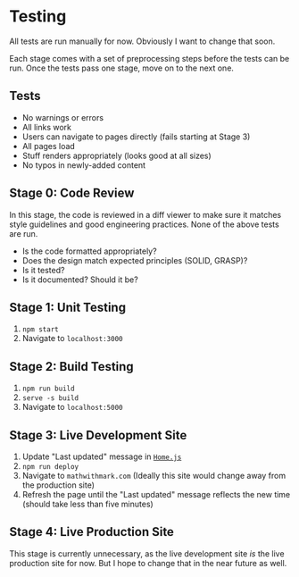 # Testing

All tests are run manually for now. Obviously I want to change that soon.

Each stage comes with a set of preprocessing steps before the tests can be run. Once the tests pass one stage, move on to the next one.

## Tests

- No warnings or errors
- All links work
- Users can navigate to pages directly (fails starting at Stage 3)
- All pages load
- Stuff renders appropriately (looks good at all sizes)
- No typos in newly-added content

## Stage 0: Code Review

In this stage, the code is reviewed in a diff viewer to make sure it matches style guidelines and good engineering practices. None of the above tests are run.

- Is the code formatted appropriately?
- Does the design match expected principles (SOLID, GRASP)?
- Is it tested?
- Is it documented? Should it be?

## Stage 1: Unit Testing

1. `npm start`
1. Navigate to `localhost:3000`

## Stage 2: Build Testing

1. `npm run build`
1. `serve -s build`
1. Navigate to `localhost:5000`

## Stage 3: Live Development Site

1. Update "Last updated" message in [`Home.js`](../src/Home.js)
1. `npm run deploy`
1. Navigate to `mathwithmark.com` (Ideally this site would change away from the production site)
1. Refresh the page until the "Last updated" message reflects the new time (should take less than five minutes)

## Stage 4: Live Production Site

This stage is currently unnecessary, as the live development site _is_ the live production site for now. But I hope to change that in the near future as well.
